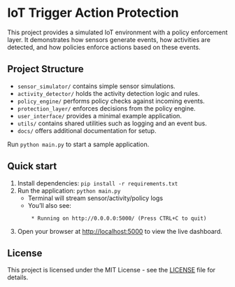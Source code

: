 # IoT Trigger Action Protection

This project provides a simulated IoT environment with a policy enforcement layer. It demonstrates how sensors generate events, how activities are detected, and how policies enforce actions based on these events.

## Project Structure

- `sensor_simulator/` contains simple sensor simulations.
- `activity_detector/` holds the activity detection logic and rules.
- `policy_engine/` performs policy checks against incoming events.
- `protection_layer/` enforces decisions from the policy engine.
- `user_interface/` provides a minimal example application.
- `utils/` contains shared utilities such as logging and an event bus.
- `docs/` offers additional documentation for setup.

Run `python main.py` to start a sample application.

## Quick start
1. Install dependencies: `pip install -r requirements.txt`
2. Run the application: `python main.py`
   - Terminal will stream sensor/activity/policy logs
   - You’ll also see:
     ```
      * Running on http://0.0.0.0:5000/ (Press CTRL+C to quit)
     ```
3. Open your browser at <http://localhost:5000> to view the live dashboard.

## License
This project is licensed under the MIT License - see the [LICENSE](LICENSE) file for details.
